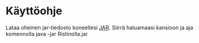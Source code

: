 # Käyttöohje

Lataa oheinen jar-tiedosto koneellesi [JAR](https://github.com/marinellalaaksonen/TopologinenRistinolla/blob/master/Ristinolla.jar). Siirrä haluamaasi kansioon ja aja komennolla java -jar Ristinolla.jar
